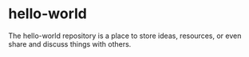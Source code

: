 # hello-world
The hello-world repository is a place to store ideas, resources, or even share and discuss things with others.
